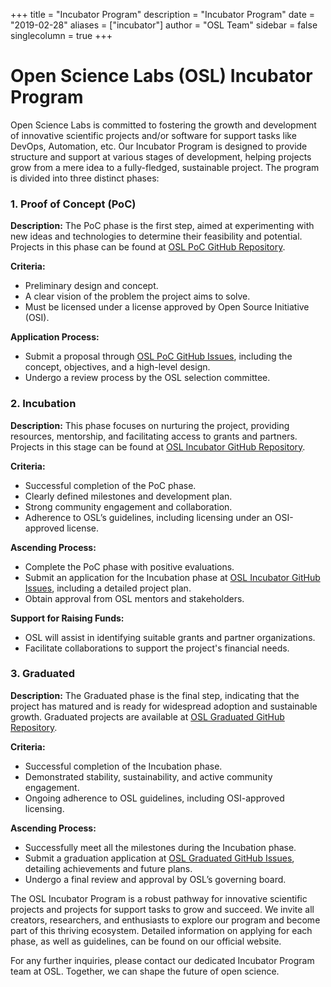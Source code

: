 +++
title = "Incubator Program"
description = "Incubator Program"
date = "2019-02-28"
aliases = ["incubator"]
author = "OSL Team"
sidebar = false
singlecolumn = true
+++

# Open Science Labs (OSL) Incubator Program

Open Science Labs is committed to fostering the growth and development of
innovative scientific projects and/or software for support tasks like DevOps,
Automation, etc. Our Incubator Program is designed to provide structure and
support at various stages of development, helping projects grow from a mere idea
to a fully-fledged, sustainable project. The program is divided into three
distinct phases:

### 1. Proof of Concept (PoC)

**Description:** The PoC phase is the first step, aimed at experimenting with
new ideas and technologies to determine their feasibility and potential.
Projects in this phase can be found at
[OSL PoC GitHub Repository](https://github.com/osl-pocs).

**Criteria:**

- Preliminary design and concept.
- A clear vision of the problem the project aims to solve.
- Must be licensed under a license approved by Open Source Initiative (OSI).

**Application Process:**

- Submit a proposal through
  [OSL PoC GitHub Issues](https://github.com/osl-pocs/issues), including the
  concept, objectives, and a high-level design.
- Undergo a review process by the OSL selection committee.

### 2. Incubation

**Description:** This phase focuses on nurturing the project, providing
resources, mentorship, and facilitating access to grants and partners. Projects
in this stage can be found at
[OSL Incubator GitHub Repository](https://github.com/osl-incubator).

**Criteria:**

- Successful completion of the PoC phase.
- Clearly defined milestones and development plan.
- Strong community engagement and collaboration.
- Adherence to OSL’s guidelines, including licensing under an OSI-approved
  license.

**Ascending Process:**

- Complete the PoC phase with positive evaluations.
- Submit an application for the Incubation phase at
  [OSL Incubator GitHub Issues](https://github.com/osl-incubator/issues),
  including a detailed project plan.
- Obtain approval from OSL mentors and stakeholders.

**Support for Raising Funds:**

- OSL will assist in identifying suitable grants and partner organizations.
- Facilitate collaborations to support the project's financial needs.

### 3. Graduated

**Description:** The Graduated phase is the final step, indicating that the
project has matured and is ready for widespread adoption and sustainable growth.
Graduated projects are available at
[OSL Graduated GitHub Repository](https://github.com/osl-projects).

**Criteria:**

- Successful completion of the Incubation phase.
- Demonstrated stability, sustainability, and active community engagement.
- Ongoing adherence to OSL guidelines, including OSI-approved licensing.

**Ascending Process:**

- Successfully meet all the milestones during the Incubation phase.
- Submit a graduation application at
  [OSL Graduated GitHub Issues](https://github.com/osl-projects/issues),
  detailing achievements and future plans.
- Undergo a final review and approval by OSL’s governing board.

The OSL Incubator Program is a robust pathway for innovative scientific projects
and projects for support tasks to grow and succeed. We invite all creators,
researchers, and enthusiasts to explore our program and become part of this
thriving ecosystem. Detailed information on applying for each phase, as well as
guidelines, can be found on our official website.

For any further inquiries, please contact our dedicated Incubator Program team
at OSL. Together, we can shape the future of open science.
